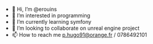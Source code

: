 - 👋 Hi, I’m @erouins
- 👀 I’m interested in programming 
- 🌱 I’m currently learning symfony
- 💞️ I’m looking to collaborate on unreal engine project
- 📫 How to reach me p.hugo91@orange.fr / 0786492101

<!---
erouins/erouins is a ✨ special ✨ repository because its `README.md` (this file) appears on your GitHub profile.
You can click the Preview link to take a look at your changes.
--->
